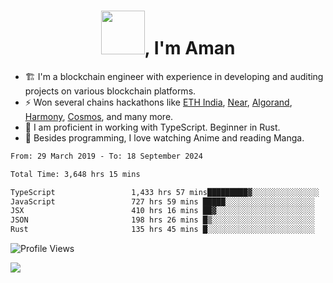 <h1 align="center"><img src="https://media2.giphy.com/media/v1.Y2lkPTc5MGI3NjExZmx5c2N1N2lkbjg5NnI3ajI2ZXhxZ24yZ3cxcmJibTZrMWZkbjlxaSZlcD12MV9pbnRlcm5hbF9naWZfYnlfaWQmY3Q9Zw/AFdcYElkoNAUE/giphy.webp" width="70">, I'm Aman</h1>

- 🏗️ I'm a blockchain engineer with experience in developing and auditing projects on various blockchain platforms.
- ⚡ Won several chains hackathons like [ETH India](https://devfolio.co/projects/hivm-hybrid-intent-virtual-machine-3ba1), [Near](https://medium.com/encode-club/encode-x-near-hackathon-finale-prizewinners-and-summary-fcf6e409ab07), [Algorand](https://algorand-innovate.hackerearth.com), [Harmony](https://medium.com/harmony-one/winners-of-the-hack-the-horizon-hackathon-ae04f95b71ab), [Cosmos](https://www.hackerearth.com/challenges/hackathon/hackatom-india/), and many more.
- 🌊 I am proficient in working with TypeScript. Beginner in Rust.
- 🍣 Besides programming, I love watching Anime and reading Manga.

<!--START_SECTION:waka-->

```txt
From: 29 March 2019 - To: 18 September 2024

Total Time: 3,648 hrs 15 mins

TypeScript                 1,433 hrs 57 mins█████████▓░░░░░░░░░░░░░░░   39.31 %
JavaScript                 727 hrs 59 mins █████░░░░░░░░░░░░░░░░░░░░   19.95 %
JSX                        410 hrs 16 mins ██▓░░░░░░░░░░░░░░░░░░░░░░   11.25 %
JSON                       198 hrs 26 mins █▒░░░░░░░░░░░░░░░░░░░░░░░   05.44 %
Rust                       135 hrs 45 mins █░░░░░░░░░░░░░░░░░░░░░░░░   03.72 %
```

<!--END_SECTION:waka-->

![Profile Views](https://komarev.com/ghpvc/?username=amanraj1608&label=Profile%20views&color=0e75b6&style=flat-square)

![](https://hit.yhype.me/github/profile?user_id=42104907)

